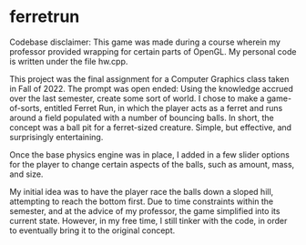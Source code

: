 # ferretrun

Codebase disclaimer: This game was made during a course wherein my professor provided wrapping for certain parts of OpenGL. My personal code is written under the file hw.cpp.

This project was the final assignment for a Computer Graphics class taken in Fall of 2022. The prompt was open ended: Using the knowledge accrued over the last semester, create some sort of world. I chose to make a game-of-sorts, entitled Ferret Run, in which the player acts as a ferret and runs around a field populated with a number of bouncing balls. In short, the concept was a ball pit for a ferret-sized creature. Simple, but effective, and surprisingly entertaining.

Once the base physics engine was in place, I added in a few slider options for the player to change certain aspects of the balls, such as amount, mass, and size. 

My initial idea was to have the player race the balls down a sloped hill, attempting to reach the bottom first. Due to time constraints within the semester, and at the advice of my professor, the game simplified into its current state. However, in my free time, I still tinker with the code, in order to eventually bring it to the original concept.
